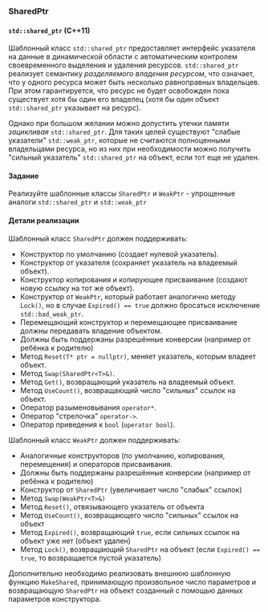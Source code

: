 ### SharedPtr

#### `std::shared_ptr` (C++11)

Шаблонный класс `std::shared_ptr` предоставляет интерфейс указателя на данные в динамической области с автоматическим
контролем своевременного выделения и удаления ресурсов. `std::shared_ptr` реализует
семантику *разделяемого владения ресурсом*, что означает, что у одного ресурса может быть несколько равноправных
владельцев. При этом гарантируется, что ресурс не будет освобожден пока существует хотя бы один его владелец (хотя бы
один объект `std::shared_ptr` указывает на ресурс).

Однако при большом желании можно допустить утечки памяти *зацикливая* `std::shared_ptr`. Для таких целей существуют 
"слабые указатели" `std::weak_ptr`, которые не считаются полноценными владельцами ресурса, но из них при необходимости
можно получить "сильный указатель" `std::shared_ptr` на объект, если тот еще не удален.

#### Задание

Реализуйте шаблонные классы `SharedPtr` и `WeakPtr` - упрощенные аналоги `std::shared_ptr` и `std::weak_ptr`
#### Детали реализации

Шаблонный класс `SharedPtr` должен поддерживать:
* Конструктор по умолчанию (создает нулевой указатель).
* Конструктор от указателя (сохраняет указатель на владеемый объект).
* Конструктор копирования и копирующее присваивание (создают новую ссылку на тот же объект).
* Конструктор от `WeakPtr`, который работает аналогично методу `Lock()`, но в случае
`Expired() == true` должно бросаться исключение `std::bad_weak_ptr`.
* Перемещающий конструктор и перемещающее присваивание должны передавать владение объектом.
* Должны быть поддержаны разрешённые конверсии (например от ребёнка к родителю)
* Метод `Reset(T* ptr = nullptr)`, меняет указатель, которым владеет объект.
* Метод `Swap(SharedPtr<T>&)`.
* Метод `Get()`, возвращающий указатель на владеемый объект.
* Метод `UseCount()`, возвращающий число "сильных" ссылок на объект.
* Оператор разыменовывания `operator*`.
* Оператор "стрелочка" `operator->`.
* Оператор приведения к `bool` (`operator bool`).


Шаблонный класс `WeakPtr` должен поддерживать:
* Аналогичные конструкторов (по умолчанию, копирования, перемещения) и операторов присваивания.
* Должны быть поддержаны разрешённые конверсии (например от ребёнка к родителю)
* Конструктор от `SharedPtr` (увеличивает число "слабых" ссылок)
* Метод `Swap(WeakPtr<T>&)`
* Метод `Reset()`, отвязывающего указатель от объекта
* Метод `UseCount()`, возвращающего число "сильных" ссылок на объект
* Метод `Expired()`, возвращающий `true`, если сильных ссылок на объект уже нет (объект удален)
* Метод `Lock()`, возвращающий `SharedPtr` на объект (если `Expired() == true`, то возвращается пустой указатель)


Дополнительно необходимо реализовать внешнюю шаблонную функцию `MakeShared`, принимающую произвольное число параметров и
возвращающую `SharedPtr` на объект созданный с помощью данных параметров конструктора.
